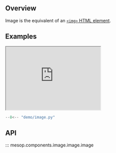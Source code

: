 ## Overview

Image is the equivalent of an [`<img>` HTML element](https://developer.mozilla.org/en-US/docs/Web/HTML/Element/img).

## Examples

<iframe class="component-demo" src="https://google.github.io/mesop/demo/?demo=image" style="height: 200px"></iframe>

```python
--8<-- "demo/image.py"
```

## API

::: mesop.components.image.image.image
